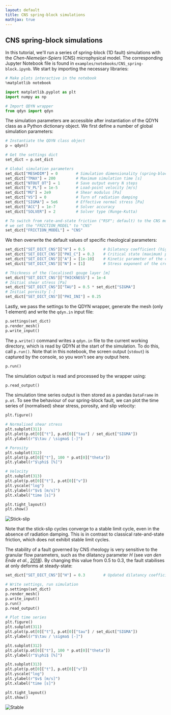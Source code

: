 ```yaml
---
layout: default
title: CNS spring-block simulations
mathjax: true
---
```


## CNS spring-block simulations

In this tutorial, we'll run a series of spring-block (1D fault) simulations with the _Chen-Niemeijer-Spiers_ (CNS) microphysical model. The corresponding Jupyter Notebook file is found in `examples/notebooks/CNS_spring-block.ipynb`. We start by importing the necessary libraries:

```python
# Make plots interactive in the notebook
%matplotlib notebook

import matplotlib.pyplot as plt
import numpy as np

# Import QDYN wrapper
from qdyn import qdyn
```

The simulation parameters are accessible after instantiation of the QDYN class as a Python dictionary object. We first define a number of global simulation parameters:

```python
# Instantiate the QDYN class object
p = qdyn()

# Get the settings dict
set_dict = p.set_dict

# Global simulation parameters
set_dict["MESHDIM"] = 0        # Simulation dimensionality (spring-block)
set_dict["TMAX"] = 200         # Maximum simulation time [s]
set_dict["NTOUT_OT"] = 1       # Save output every N steps
set_dict["V_PL"] = 1e-5        # Load-point velocity [m/s]
set_dict["MU"] = 2e9           # Shear modulus [Pa]
set_dict["VS"] = 0             # Turn of radiation damping
set_dict["SIGMA"] = 5e6        # Effective normal stress [Pa]
set_dict["ACC"] = 1e-7         # Solver accuracy
set_dict["SOLVER"] = 2         # Solver type (Runge-Kutta)

# To switch from rate-and-state friction ("RSF"; default) to the CNS model,
# we set the "FRICTION_MODEL" to "CNS"
set_dict["FRICTION_MODEL"] = "CNS"
```

We then overwrite the default values of specific rheological parameters:
```python
set_dict["SET_DICT_CNS"]["H"] = 0.5        # Dilatancy coefficient (higher = more dilatancy)
set_dict["SET_DICT_CNS"]["PHI_C"] = 0.3    # Critical state (maximum) porosity
set_dict["SET_DICT_CNS"]["A"] = [1e-10]    # Kinetic parameter of the creep mechanism
set_dict["SET_DICT_CNS"]["N"] = [1]        # Stress exponent of the creep mechanism

# Thickness of the (localised) gouge layer [m]
set_dict["SET_DICT_CNS"]["THICKNESS"] = 1e-4
# Initial shear stress [Pa]
set_dict["SET_DICT_CNS"]["TAU"] = 0.5 * set_dict["SIGMA"]
# Initial porosity [-]
set_dict["SET_DICT_CNS"]["PHI_INI"] = 0.25
```

Lastly, we pass the settings to the QDYN wrapper, generate the mesh (only 1 element) and write the `qdyn.in` input file:

```python
p.settings(set_dict)
p.render_mesh()
p.write_input()
```
The `p.write()` command writes a `qdyn.in` file to the current working directory, which is read by QDYN at the start of the simulation. To do this, call `p.run()`. Note that in this notebook, the screen output (`stdout`) is captured by the console, so you won't see any output here.
```python
p.run()
```

The simulation output is read and processed by the wrapper using:

```python
p.read_output()
```

The simulation time series output is then stored as a pandas `DataFrame` in `p.ot`. To see the behaviour of our spring-block fault, we can plot the time series of (normalised) shear stress, porosity, and slip velocity:

```python
plt.figure()

# Normalised shear stress
plt.subplot(311)
plt.plot(p.ot[0]["t"], p.ot[0]["tau"] / set_dict["SIGMA"])
plt.ylabel(r"$\tau / \sigma$ [-]")

# Porosity
plt.subplot(312)
plt.plot(p.ot[0]["t"], 100 * p.ot[0]["theta"])
plt.ylabel(r"$\phi$ [%]")

# Velocity
plt.subplot(313)
plt.plot(p.ot[0]["t"], p.ot[0]["v"])
plt.yscale("log")
plt.ylabel(r"$v$ [m/s]")
plt.xlabel("time [s]")

plt.tight_layout()
plt.show()
```
![Stick-slip](img/tutorials/CNS_spring-block/stick-slip.png)

Note that the stick-slip cycles converge to a stable limit cycle, even in the absence of radiation damping. This is in contrast to classical rate-and-state friction, which does not exhibit stable limit cycles.

The stability of a fault governed by CNS rheology is very sensitive to the granular flow parameters, such as the dilatancy parameter $H$ (see _van den Ende et al._, [2018](https://doi.org/10.1016/j.tecto.2017.11.040)). By changing this value from 0.5 to 0.3, the fault stabilises at only deforms at steady-state:

```python
set_dict["SET_DICT_CNS"]["H"] = 0.3        # Updated dilatancy coefficient

# Write settings, run simulation
p.settings(set_dict)
p.render_mesh()
p.write_input()
p.run()
p.read_output()

# Plot time series
plt.figure()
plt.subplot(311)
plt.plot(p.ot[0]["t"], p.ot[0]["tau"] / set_dict["SIGMA"])
plt.ylabel(r"$\tau / \sigma$ [-]")

plt.subplot(312)
plt.plot(p.ot[0]["t"], 100 * p.ot[0]["theta"])
plt.ylabel(r"$\phi$ [%]")

plt.subplot(313)
plt.plot(p.ot[0]["t"], p.ot[0]["v"])
plt.yscale("log")
plt.ylabel(r"$v$ [m/s]")
plt.xlabel("time [s]")

plt.tight_layout()
plt.show()
```
![Stable](img/tutorials/CNS_spring-block/stable.png)
